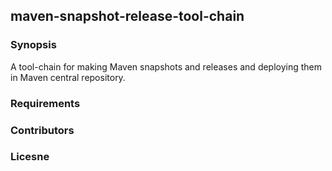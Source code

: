 ## maven-snapshot-release-tool-chain

### Synopsis
A tool-chain for making Maven snapshots and releases and deploying them in Maven central repository.

### Requirements
### Contributors
### Licesne
